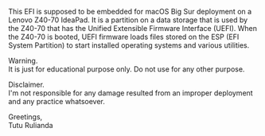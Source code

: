 This EFI is supposed to be embedded for macOS Big Sur deployment on a Lenovo Z40-70 IdeaPad. It is a partition on a data storage that is used by the Z40-70 that has the Unified Extensible Firmware Interface (UEFI). When the Z40-70 is booted, UEFI firmware loads files stored on the ESP (EFI System Partition) to start installed operating systems and various utilities.

Warning.  
It is just for educational purpose only. Do not use for any other purpose.

Disclaimer.  
I'm not responsible for any damage resulted from an improper deployment and any practice whatsoever.

Greetings,  
Tutu Rulianda
